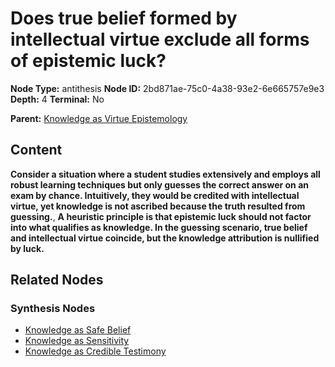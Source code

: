 # Does true belief formed by intellectual virtue exclude all forms of epistemic luck?

**Node Type:** antithesis
**Node ID:** 2bd871ae-75c0-4a38-93e2-6e665757e9e3
**Depth:** 4
**Terminal:** No

**Parent:** [Knowledge as Virtue Epistemology](knowledge-as-virtue-epistemology-synthesis-c1141538-2203-4c37-b894-d418f3e6d1ac.md)

## Content

**Consider a situation where a student studies extensively and employs all robust learning techniques but only guesses the correct answer on an exam by chance. Intuitively, they would be credited with intellectual virtue, yet knowledge is not ascribed because the truth resulted from guessing.**, **A heuristic principle is that epistemic luck should not factor into what qualifies as knowledge. In the guessing scenario, true belief and intellectual virtue coincide, but the knowledge attribution is nullified by luck.**

## Related Nodes

### Synthesis Nodes

- [Knowledge as Safe Belief](knowledge-as-safe-belief-synthesis-a48ab407-b5e8-4af0-804c-d0bd303a60f3.md)
- [Knowledge as Sensitivity](knowledge-as-sensitivity-synthesis-8f3cc999-23bd-4b45-b7b3-8bcf5b56ee3c.md)
- [Knowledge as Credible Testimony](knowledge-as-credible-testimony-synthesis-affbd62a-f463-4977-bdae-cc148ca6e656.md)
